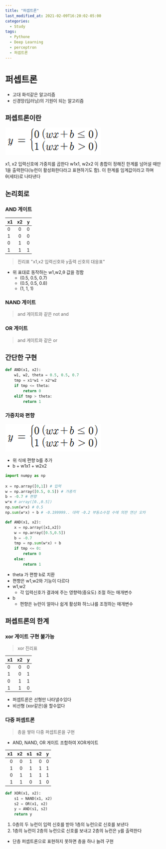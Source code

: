 ```yaml
---
title: "퍼셉트론"
last_modified_at: 2021-02-09T16:20:02-05:00
categories:
  - Study
tags:
  - Pythone
  - Deep Learning
  - perceptron
  - 퍼셉트론
---
```


# 퍼셉트론

- 고대 화석같은 알고리즘 
- 신경망(딥러닝)의 기원이 되는 알고리즘

## 퍼셉트론이란

![](https://raw.githubusercontent.com/haedal-with-knu/H-A.I/master/Lecture/Img/p_op.png)

x1, x2 입력신호에 가중치를 곱한다 w1x1, w2x2 이 총합이 정해진 한계를 넘어설 때만 1을 출력한다(뉴런이 활성화한다라고 표현하기도 함). 이 한계를 임계값이라고 하며 θ(세타)로 나타낸다

## 논리회로
### AND 게이트

|x1|x2|y|
|---|:---:|---:|
|0|0|0|
|1|0|0|
|0|1|0|
|1|1|1|

> 진리표 "x1,x2 입력신호와 y출력 신호의 대응표"

- 위 표대로 동작하는 w1,w2,θ 값을 정함
    -  (0.5, 0.5, 0.7)
    -  (0.5, 0.5, 0.8)
    -  (1, 1, 1)

### NAND 게이트
>and 게이트와 같은 not and
### OR 게이트
>and 게이트와 같은 or

## 간단한 구현

```python
def AND(x1, x2):
    w1, w2, theta = 0.5, 0.5, 0.7
    tmp = x1*w1 + x2*w2
    if tmp <= theta:
        return 0
    elif tmp > theta:
        return 1
```

### 가중치와 편향

![2](https://raw.githubusercontent.com/haedal-with-knu/H-A.I/master/Lecture/Img/p_op.png)

- 위 식에 편향 b를 추가
- b + w1x1 + w2x2


```python
import numpy as np

x = np.array([0,1]) # 입력
w = np.array([0.5, 0.5]) # 가중치
b = -0.7 # 편향
w*x # array([0.,0.5])
np.sum(w*x) # 0.5
np.sum(w*x) + b # -0.199999.. 대략 -0.2 부동소수점 수에 의한 연산 오차
```

```python
def AND(x1, x2):
    x = np.array([x1,x2])
    w = np.array([0.5,0.5])
    b = -0.7
    tmp = np.sum(w*x) + b
    if tmp <= 0:
        return 0
    else:
        return 1
```

- theta 가 편향 b로 치환
- 편향은 w1,w2와 기능이 다르다
- w1,w2
    - 각 입력신호가 결과에 주는 영향력(중요도) 조절 하는 매개변수
- b
    - 편향은 뉴런이 얼마나 쉽게 활성화 하느냐를 조정하는 매개변수

## 퍼셉트론의 한계

### xor 게이트 구현 불가능

> xor 진리표

|x1|x2|y|
|---|:---:|---:|
|0|0|0|
|1|0|1|
|0|1|1|
|1|1|0|

- 퍼셉트론은 선형만 나타낼수있다
- 비선형 (xor같은)을 할수없다

### 다중 퍼셉트론

> 층을 쌓아 다중 퍼셉트론을 구현

- AND, NAND, OR 게이트 조합하여 XOR게이트

|x1|x2|s1|s2|y|
|---:|---:|---:|---:|:---:|
|0|0|1|0|0|
|1|0|1|1|1|
|0|1|1|1|1|
|1|1|0|1|0|

```python
def XOR(x1, x2):
    s1 = NAND(x1, x2)
    s2 = OR(x1, x2)
    y = AND(s1, s2)
    return y
```

1. 0층의 두 뉴런이 입력 신호를 받아 1층의 뉴런으로 신호를 보낸다
2. 1층의 뉴런이 2층의 뉴런으로 신호를 보내고 2층의 뉴런은 y를 출력한다

* 단층 퍼셉트론으로 표현하지 못하면 층을 하나 늘려 구현